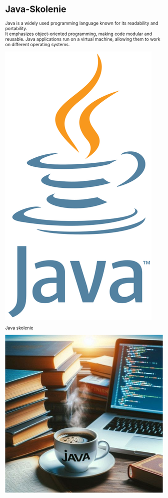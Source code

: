 # Java-Skolenie

Java is a widely used programming language known for its readability and portability.  
It emphasizes object-oriented programming, making code modular and reusable. Java applications 
run on a virtual machine, allowing them to work on different operating systems. 

![Java](images/javalogo.svg)

Java skolenie

![Java](images/java.jpg)


